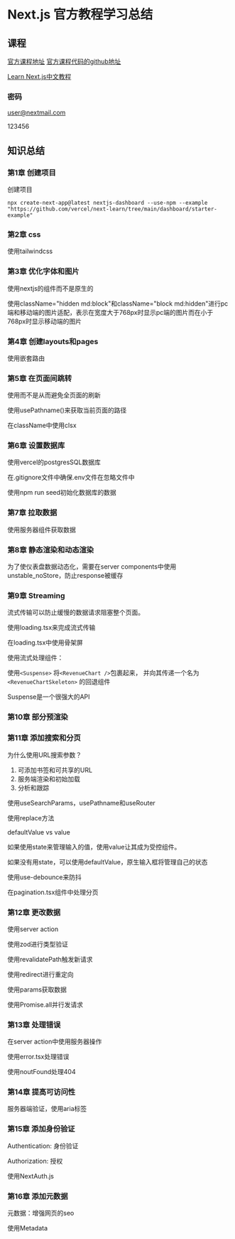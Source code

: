 # Next.js 官方教程学习总结
## 课程
[官方课程地址](https://nextjs.org/learn)
[官方课程代码的github地址](https://github.com/vercel/next-learn)

[Learn Next.js中文教程](https://qufei1993.github.io/nextjs-learn-cn/)

### 密码

user@nextmail.com

123456

## 知识总结

### 第1章 创建项目

创建项目

``` terminal
npx create-next-app@latest nextjs-dashboard --use-npm --example "https://github.com/vercel/next-learn/tree/main/dashboard/starter-example"
```

### 第2章 css

使用tailwindcss

### 第3章 优化字体和图片

使用nextjs的<Image>组件而不是原生的<img>

使用className="hidden md:block"和className="block md:hidden"进行pc端和移动端的图片适配，表示在宽度大于768px时显示pc端的图片而在小于768px时显示移动端的图片

### 第4章 创建layouts和pages

使用嵌套路由

### 第5章 在页面间跳转

使用<Link />而不是<a>从而避免全页面的刷新

使用usePathname()来获取当前页面的路径

在className中使用clsx

### 第6章 设置数据库

使用vercel的postgresSQL数据库

在.gitignore文件中确保.env文件在忽略文件中

使用npm run seed初始化数据库的数据

### 第7章 拉取数据

使用服务器组件获取数据

### 第8章 静态渲染和动态渲染

为了使仪表盘数据动态化，需要在server components中使用unstable_noStore，防止response被缓存

### 第9章 Streaming

流式传输可以防止缓慢的数据请求阻塞整个页面。

使用loading.tsx来完成流式传输

在loading.tsx中使用骨架屏

使用流式处理组件：

使用`<Suspense>` 将`<RevenueChart />`包裹起来， 并向其传递一个名为 `<RevenueChartSkeleton>` 的回退组件

 Suspense是一个很强大的API

### 第10章 部分预渲染

### 第11章 添加搜索和分页

为什么使用URL搜索参数？

1. 可添加书签和可共享的URL
2. 服务端渲染和初始加载
3. 分析和跟踪

使用useSearchParams，usePathname和useRouter

使用replace方法

defaultValue vs value

如果使用state来管理输入的值，使用value让其成为受控组件。

如果没有用state，可以使用defaultValue，原生输入框将管理自己的状态

使用use-debounce来防抖

在pagination.tsx组件中处理分页

### 第12章 更改数据

使用server action

使用zod进行类型验证

使用revalidatePath触发新请求

使用redirect进行重定向

使用params获取数据

使用Promise.all并行发请求

### 第13章 处理错误

在server action中使用服务器操作

使用error.tsx处理错误

使用noutFound处理404

### 第14章 提高可访问性

服务器端验证，使用aria标签

### 第15章 添加身份验证

Authentication: 身份验证

Authorization: 授权

使用NextAuth.js

### 第16章 添加元数据

元数据：增强网页的seo

使用Metadata























